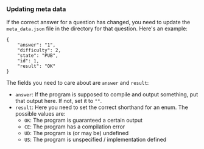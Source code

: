 
### Updating meta data

If the correct answer for a question has changed, you need to update the `meta_data.json` file in the directory for that question. Here's an example:

```
{
    "answer": "1",
    "difficulty": 2,
    "state": "PUB",
    "id": 1,
    "result": "OK"
}
```

The fields you need to care about are `answer` and `result`:

- `answer`: If the program is supposed to compile and output something, put that output here. If not, set it to `""`.
- `result`: Here you need to set the correct shorthand for an enum. The possible values are:
    - `OK`: The program is guaranteed a certain output
    - `CE`: The program has a compilation error
    - `UD`: The program is (or may be) undefined
    - `US`: The program is unspecified / implementation defined
